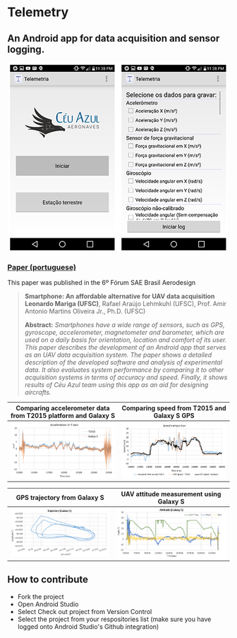 # Telemetry
## An Android app for data acquisition and sensor logging.

![cover](https://github.com/CeuAzul/Telemetry/blob/master/assets/screen.png) 

### [Paper (portuguese)](https://github.com/CeuAzul/Telemetry/blob/master/assets/smartphone_paper.pdf) 

This paper was published in the 6º Fórum SAE Brasil Aerodesign

> **Smartphone: An affordable alternative for UAV data acquisition**<br>
> **Leonardo Mariga (UFSC)**, Rafael Araújo Lehmkuhl (UFSC), Prof. Amir Antonio Martins Oliveira Jr., Ph.D. (UFSC)
>
> **Abstract:** *Smartphones have a wide range of sensors, such as GPS, gyroscope, accelerometer, magnetometer and barometer, which are used on a daily basis for orientation, location and comfort of its user. This paper describes the development of an Android app that serves as an UAV data acquisition system. The paper shows a detailed description of the developed software and analysis of experimental data. It also evaluates system performance by comparing it to other acquisition systems in terms of accuracy and speed. Finally, it shows results of Céu Azul team using this app as an aid for designing aircrafts.*




Comparing accelerometer data from T2015 platform and Galaxy S            |  Comparing speed from T2015 and Galaxy S GPS
:-------------------------:|:-------------------------:
![](https://github.com/CeuAzul/Telemetry/blob/master/assets/accy.png)  |  ![](https://github.com/CeuAzul/Telemetry/blob/master/assets/speed.png)


GPS trajectory from Galaxy S             |  UAV attitude measurement using Galaxy S
:-------------------------:|:-------------------------:
![](https://github.com/CeuAzul/Telemetry/blob/master/assets/trajec.png)  |  ![](https://github.com/CeuAzul/Telemetry/blob/master/assets/attitude.png)


## How to contribute

- Fork the project
- Open Android Studio
- Select Check out project from Version Control
- Select the project from your respositories list (make sure you have logged onto Android Studio's Github integration)
